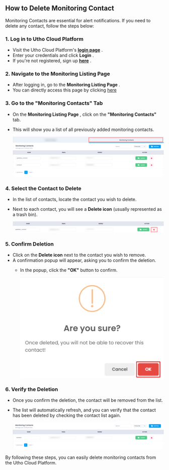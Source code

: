 ## **How to Delete Monitoring Contact**

Monitoring Contacts are essential for alert notifications. If you need to delete any contact, follow the steps below:

### **1. Log in to Utho Cloud Platform**

* Visit the Utho Cloud Platform's  **[login page](https://console.utho.com/login)** .
* Enter your credentials and click  **Login** .
* If you're not registered, sign up  **[here](https://console.utho.com/signup)** .

### **2. Navigate to the Monitoring Listing Page**

* After logging in, go to the  **Monitoring Listing Page** .
* You can directly access this page by clicking [here](https://console.utho.com/monitoring "Monitoring Listing Page")

### **3. Go to the "Monitoring Contacts" Tab**

* On the  **Monitoring Listing Page** , click on the **"Monitoring Contacts"** tab.
* This will show you a list of all previously added monitoring contacts.

  ![1744028552602](image/index/1744028552602.png)

### **4. Select the Contact to Delete**

* In the list of contacts, locate the contact you wish to delete.
* Next to each contact, you will see a **Delete icon** (usually represented as a trash bin).

  ![1744028589009](image/index/1744028589009.png)

### **5. Confirm Deletion**

* Click on the **Delete icon** next to the contact you wish to remove.
* A confirmation popup will appear, asking you to confirm the deletion.
  * In the popup, click the **"OK"** button to confirm.

    ![1744028609719](image/index/1744028609719.png)

### **6. Verify the Deletion**

* Once you confirm the deletion, the contact will be removed from the list.
* The list will automatically refresh, and you can verify that the contact has been deleted by checking the contact list again.

  ![1744028632646](image/index/1744028632646.png)

By following these steps, you can easily delete monitoring contacts from the Utho Cloud Platform.
